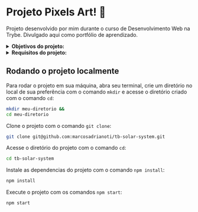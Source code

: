 # Projeto Pixels Art! :space_invader:
Projeto desenvolvido por mim durante o curso de Desenvolvimento Web na Trybe. Divulgado aqui como portfólio de aprendizado.

<details>
<summary><strong> Objetivos do projeto:</strong></summary>

  * implementar um editor de arte com pixels em que a pessoa usuária poderá escolher uma cor em uma paleta de cores e pintar o que quiser em um quadro branco 🎨
  * Verificar se eu era capaz de implementar o projeto usando JavaScript, CSS e HTML.
</details>
<details>
<summary><strong> Requisitos do projeto:</strong></summary>

  * Adicionar à página o título "Paleta de Cores".
  * Adicionar à página uma paleta contendo quatro cores distintas.
  * Adicionar a cor preta como a primeira cor da paleta de cores.
  * Adicionar um botão para gerar cores aleatórias para a paleta de cores.
  * Implementar uma função usando localStorage para que a paleta de cores gerada aleatoriamente seja mantida após recarregar a página.
  * Adicionar à página um quadro contendo 25 pixels.
  * Fazer com que cada pixel do quadro tenha largura e altura de 40 pixels e borda preta de 1 pixel de espessura.
  * Definir a cor preta como cor inicial da paleta de cores.
  * Criar uma função para selecionar uma cor na paleta de cores e preencha os pixels no quadro.
  * Criar uma função que permita preencher um pixel do quadro com a cor selecionada na paleta de cores.
  * Criar um botão que retorne a cor do quadro para a cor inicial.
  * Criar uma função para salvar e recuperar o seu desenho atual no localStorage
  * Requisitos Bônus:
    * Criar um input que permita à pessoa usuária preencher um novo tamanho para o quadro de pixels.
    * Criar uma função que limite o tamanho mínimo e máximo do quadro de pixels.
    * Criar uma função para manter o tamanho novo do board ao recarregar a página.
</details>
  
## Rodando o projeto localmente

Para rodar o projeto em sua máquina, abra seu terminal, crie um diretório no local de sua preferência com o comando `mkdir` e acesse o diretório criado com o comando `cd`:

```bash
mkdir meu-diretorio &&
cd meu-diretorio
```

Clone o projeto com o comando `git clone`:

```bash
git clone git@github.com:marcosadrianoti/tb-solar-system.git
```

Acesse o diretório do projeto com o comando `cd`:

```bash
cd tb-solar-system
```

Instale as dependencias do projeto com o comando `npm install`:

```bash
npm install
```

Execute o projeto com os comandos `npm start`:

```bash
npm start
```
